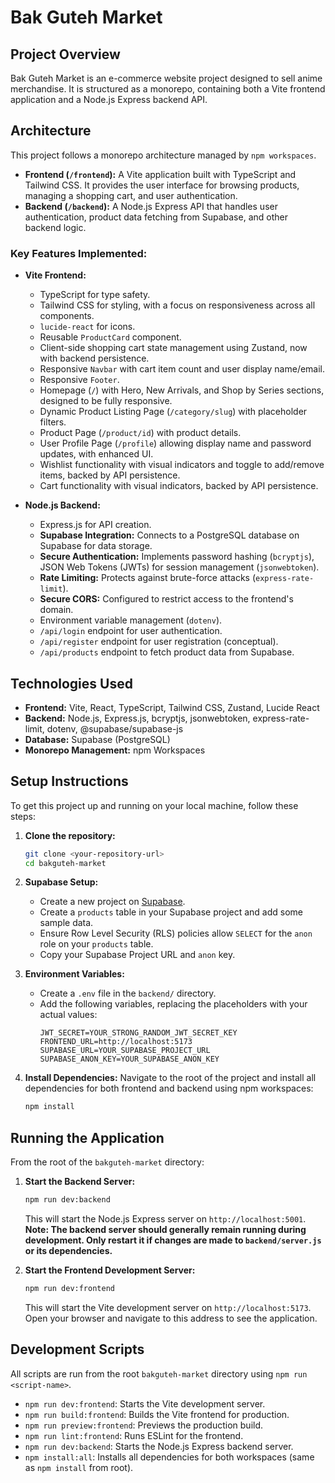 # Bak Guteh Market

## Project Overview

Bak Guteh Market is an e-commerce website project designed to sell anime merchandise. It is structured as a monorepo, containing both a Vite frontend application and a Node.js Express backend API.

## Architecture

This project follows a monorepo architecture managed by `npm workspaces`.

-   **Frontend (`/frontend`):** A Vite application built with TypeScript and Tailwind CSS. It provides the user interface for browsing products, managing a shopping cart, and user authentication.
-   **Backend (`/backend`):** A Node.js Express API that handles user authentication, product data fetching from Supabase, and other backend logic.

### Key Features Implemented:

-   **Vite Frontend:**
    -   TypeScript for type safety.
    -   Tailwind CSS for styling, with a focus on responsiveness across all components.
    -   `lucide-react` for icons.
    -   Reusable `ProductCard` component.
    -   Client-side shopping cart state management using Zustand, now with backend persistence.
    -   Responsive `Navbar` with cart item count and user display name/email.
    -   Responsive `Footer`.
    -   Homepage (`/`) with Hero, New Arrivals, and Shop by Series sections, designed to be fully responsive.
    -   Dynamic Product Listing Page (`/category/slug`) with placeholder filters.
    -   Product Page (`/product/id`) with product details.
    -   User Profile Page (`/profile`) allowing display name and password updates, with enhanced UI.
    -   Wishlist functionality with visual indicators and toggle to add/remove items, backed by API persistence.
    -   Cart functionality with visual indicators, backed by API persistence.

-   **Node.js Backend:**
    -   Express.js for API creation.
    -   **Supabase Integration:** Connects to a PostgreSQL database on Supabase for data storage.
    -   **Secure Authentication:** Implements password hashing (`bcryptjs`), JSON Web Tokens (JWTs) for session management (`jsonwebtoken`).
    -   **Rate Limiting:** Protects against brute-force attacks (`express-rate-limit`).
    -   **Secure CORS:** Configured to restrict access to the frontend's domain.
    -   Environment variable management (`dotenv`).
    -   `/api/login` endpoint for user authentication.
    -   `/api/register` endpoint for user registration (conceptual).
    -   `/api/products` endpoint to fetch product data from Supabase.

## Technologies Used

-   **Frontend:** Vite, React, TypeScript, Tailwind CSS, Zustand, Lucide React
-   **Backend:** Node.js, Express.js, bcryptjs, jsonwebtoken, express-rate-limit, dotenv, @supabase/supabase-js
-   **Database:** Supabase (PostgreSQL)
-   **Monorepo Management:** npm Workspaces

## Setup Instructions

To get this project up and running on your local machine, follow these steps:

1.  **Clone the repository:**
    ```bash
    git clone <your-repository-url>
    cd bakguteh-market
    ```

2.  **Supabase Setup:**
    -   Create a new project on [Supabase](https://supabase.com/).
    -   Create a `products` table in your Supabase project and add some sample data.
    -   Ensure Row Level Security (RLS) policies allow `SELECT` for the `anon` role on your `products` table.
    -   Copy your Supabase Project URL and `anon` key.

3.  **Environment Variables:**
    -   Create a `.env` file in the `backend/` directory.
    -   Add the following variables, replacing the placeholders with your actual values:
        ```
        JWT_SECRET=YOUR_STRONG_RANDOM_JWT_SECRET_KEY
        FRONTEND_URL=http://localhost:5173
        SUPABASE_URL=YOUR_SUPABASE_PROJECT_URL
        SUPABASE_ANON_KEY=YOUR_SUPABASE_ANON_KEY
        ```

4.  **Install Dependencies:**
    Navigate to the root of the project and install all dependencies for both frontend and backend using npm workspaces:
    ```bash
    npm install
    ```

## Running the Application

From the root of the `bakguteh-market` directory:

1.  **Start the Backend Server:**
    ```bash
    npm run dev:backend
    ```
    This will start the Node.js Express server on `http://localhost:5001`. **Note: The backend server should generally remain running during development. Only restart it if changes are made to `backend/server.js` or its dependencies.**

2.  **Start the Frontend Development Server:**
    ```bash
    npm run dev:frontend
    ```
    This will start the Vite development server on `http://localhost:5173`. Open your browser and navigate to this address to see the application.

## Development Scripts

All scripts are run from the root `bakguteh-market` directory using `npm run <script-name>`.

-   `npm run dev:frontend`: Starts the Vite development server.
-   `npm run build:frontend`: Builds the Vite frontend for production.
-   `npm run preview:frontend`: Previews the production build.
-   `npm run lint:frontend`: Runs ESLint for the frontend.
-   `npm run dev:backend`: Starts the Node.js Express backend server.
-   `npm install:all`: Installs all dependencies for both workspaces (same as `npm install` from root).
